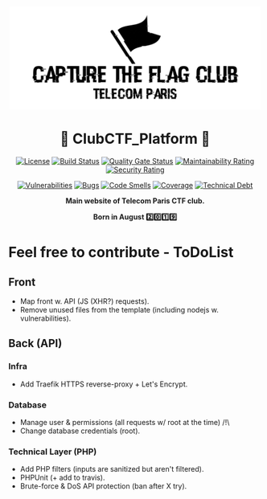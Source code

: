 <div align="center">

<img src="https://github.com/T2L4b/TelecomParis_CTF_Club_Platform/blob/master/public_html/views/img/logo.png" alt="Wiki.js" width="500" />

# :construction: ClubCTF_Platform :construction:

[![License](https://img.shields.io/badge/license-AGPLv3-blue.svg?style=flat)](https://github.com/T2L4b/TelecomParis_CTF_Club_Platform/blob/master/LICENSE)
[![Build Status](https://travis-ci.org/T2L4b/TelecomParis_CTF_Club_Platform.svg?branch=master)](https://travis-ci.org/T2L4b/TelecomParis_CTF_Club_Platform)
[![Quality Gate Status](https://sonarcloud.io/api/project_badges/measure?project=T2L4b_TelecomParis_CTF_Club_Platform&metric=alert_status)](https://sonarcloud.io/dashboard?id=T2L4b_TelecomParis_CTF_Club_Platform)
[![Maintainability Rating](https://sonarcloud.io/api/project_badges/measure?project=T2L4b_TelecomParis_CTF_Club_Platform&metric=sqale_rating)](https://sonarcloud.io/dashboard?id=T2L4b_TelecomParis_CTF_Club_Platform)
[![Security Rating](https://sonarcloud.io/api/project_badges/measure?project=T2L4b_TelecomParis_CTF_Club_Platform&metric=security_rating)](https://sonarcloud.io/dashboard?id=T2L4b_TelecomParis_CTF_Club_Platform)



[![Vulnerabilities](https://sonarcloud.io/api/project_badges/measure?project=T2L4b_TelecomParis_CTF_Club_Platform&metric=vulnerabilities)](https://sonarcloud.io/dashboard?id=T2L4b_TelecomParis_CTF_Club_Platform)
[![Bugs](https://sonarcloud.io/api/project_badges/measure?project=T2L4b_TelecomParis_CTF_Club_Platform&metric=bugs)](https://sonarcloud.io/dashboard?id=T2L4b_TelecomParis_CTF_Club_Platform)
[![Code Smells](https://sonarcloud.io/api/project_badges/measure?project=T2L4b_TelecomParis_CTF_Club_Platform&metric=code_smells)](https://sonarcloud.io/dashboard?id=T2L4b_TelecomParis_CTF_Club_Platform)
[![Coverage](https://sonarcloud.io/api/project_badges/measure?project=T2L4b_TelecomParis_CTF_Club_Platform&metric=coverage)](https://sonarcloud.io/dashboard?id=T2L4b_TelecomParis_CTF_Club_Platform)
[![Technical Debt](https://sonarcloud.io/api/project_badges/measure?project=T2L4b_TelecomParis_CTF_Club_Platform&metric=sqale_index)](https://sonarcloud.io/dashboard?id=T2L4b_TelecomParis_CTF_Club_Platform)

**Main website of Telecom Paris CTF club.**

**Born in August :two::zero::one::nine:** 


</div>

# Feel free to contribute - ToDoList

## Front

* Map front w. API (JS (XHR?) requests).
* Remove unused files from the template (including nodejs w. vulnerabilities).


## Back (API)

### Infra

* Add Traefik HTTPS reverse-proxy + Let's Encrypt.

### Database

* Manage user & permissions (all requests w/ root at the time) /!\
* Change database credentials (root).

### Technical Layer (PHP)

* Add PHP filters (inputs are sanitized but aren't filtered).
* PHPUnit (+ add to travis).
* Brute-force & DoS API protection (ban after X try).
